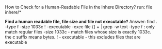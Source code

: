 
How to Check for a Human-Readable File in the Inhere Directory?
run: file inhere/*

**Find a human readable file, file size and file not executable?**
Answer: find . -type f -size 1033c ! -executable -exec file {} + | grep -w text
-type f : only match regular files 
-size 1033c - match files whose size is exactly 1033c. the c suffix means bytes.
! - executable - this excludes files that are executable